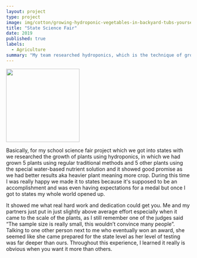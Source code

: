 ```yaml
---
layout: project
type: project
image: img/cotton/growing-hydroponic-vegetables-in-backyard-tubs-yourself-the-organic-way Cropped.jpg
title: "State Science Fair"
date: 2019
published: true
labels:
  - Agriculture
summary: "My team researched hydroponics, which is the technique of growing plants using a water-based nutrient solution rather than soil"
---
```


<div class="text-center p-4">
  <img width="200px" src="../img/cotton/Untitled-1024-×-683px-2022-10-06T101323.207.jpg" class="img-thumbnail" >
</div>

Basically, for my school science fair project which we got into states with we researched the growth of plants using hydroponics, in which we had grown 5 plants using regular traditional methods and 5 other plants using the special water-based nutrient solution and it showed good promise as we had better results aka heavier plant meaning more crop. During this time I was really happy we made it to states because it's supposed to be an accomplishment and was even having expectations for a medal but once I got to states my whole world opened up.

It showed me what real hard work and dedication could get you. Me and my partners just put in just slightly above average effort especially when it came to the scale of the plants, as I still remember one of the judges said “The sample size is really small, this wouldn’t convince many people”. Talking to one other person next to me who eventually won an award, she seemed like she came prepared for the state level as her level of testing was far deeper than ours. Throughout this experience, I learned it really is obvious when you want it more than others.

